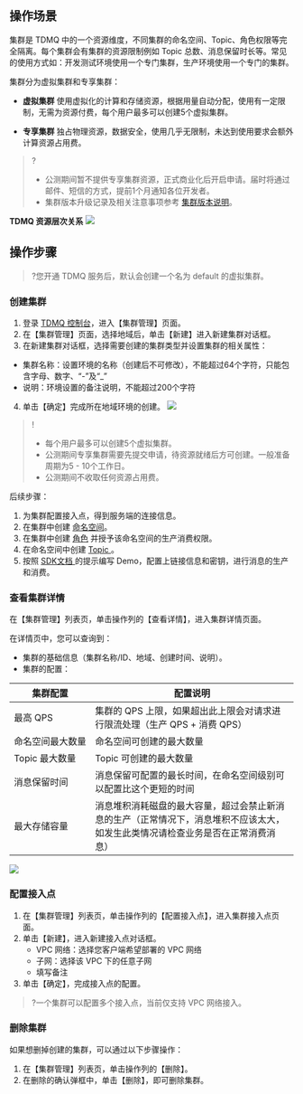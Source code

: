 ## 操作场景

集群是 TDMQ 中的一个资源维度，不同集群的命名空间、Topic、角色权限等完全隔离。每个集群会有集群的资源限制例如 Topic 总数、消息保留时长等。常见的使用方式如：开发测试环境使用一个专门集群，生产环境使用一个专门的集群。

集群分为虚拟集群和专享集群：
- **虚拟集群**
使用虚拟化的计算和存储资源，根据用量自动分配，使用有一定限制，无需为资源付费，每个用户最多可以创建5个虚拟集群。

- **专享集群**
独占物理资源，数据安全，使用几乎无限制，未达到使用要求会额外计算资源占用费。
>?
>- 公测期间暂不提供专享集群资源，正式商业化后开启申请。届时将通过邮件、短信的方式，提前1个月通知各位开发者。
>- 集群版本升级记录及相关注意事项参考 [集群版本说明](https://cloud.tencent.com/document/product/1179/55958)。

**TDMQ 资源层次关系**
![](https://main.qcloudimg.com/raw/2eda2b733b46ee82bba9a4a3a7a77e9e.png)



## 操作步骤

>?您开通 TDMQ 服务后，默认会创建一个名为 default 的虚拟集群。

### 创建集群

1. 登录 [TDMQ 控制台](https://console.cloud.tencent.com/tdmq)，进入【集群管理】页面。
2. 在【集群管理】页面，选择地域后，单击【新建】进入新建集群对话框。
3. 在新建集群对话框，选择需要创建的集群类型并设置集群的相关属性：
 - 集群名称：设置环境的名称（创建后不可修改），不能超过64个字符，只能包含字母、数字、“-”及“_”
 - 说明：环境设置的备注说明，不能超过200个字符
4. 单击【确定】完成所在地域环境的创建。
   ![](https://main.qcloudimg.com/raw/30de824c5d6c8f953a4d4a3c723c6f84.png)

>!
> - 每个用户最多可以创建5个虚拟集群。
> - 公测期间专享集群需要先提交申请，待资源就绪后方可创建。一般准备周期为5 - 10个工作日。
> - 公测期间不收取任何资源占用费。



后续步骤：
1. 为集群配置接入点，得到服务端的连接信息。
2. 在集群中创建 [命名空间](https://cloud.tencent.com/document/product/1179/44819)。 
3. 在集群中创建 [角色](https://cloud.tencent.com/document/product/1179/47543) 并授予该命名空间的生产消费权限。
4. 在命名空间中创建 [ Topic ](https://cloud.tencent.com/document/product/1179/44820)。 
5. 按照 [SDK文档 ](https://cloud.tencent.com/document/product/1179/44832) 的提示编写 Demo，配置上链接信息和密钥，进行消息的生产和消费。

### 查看集群详情

在【集群管理】列表页，单击操作列的【查看详情】，进入集群详情页面。

在详情页中，您可以查询到：
- 集群的基础信息（集群名称/ID、地域、创建时间、说明）。
- 集群的配置：
 
 
 | 集群配置         | 配置说明                                                     |
  | ---------------- | ------------------------------------------------------------ |
  | 最高 QPS          | 集群的 QPS 上限，如果超出此上限会对请求进行限流处理（生产 QPS + 消费 QPS）            |
  | <nobr>命名空间最大数量</nobr> | 命名空间可创建的最大数量                                     |
  | Topic 最大数量    | Topic 可创建的最大数量                                        |
  | 消息保留时间     | 消息保留可配置的最长时间，在命名空间级别可以配置比这个更短的时间 |
  | 最大存储容量     | 消息堆积消耗磁盘的最大容量，超过会禁止新消息的生产（正常情况下，消息堆积不应该太大，如发生此类情况请检查业务是否在正常消费消息） |



![](https://main.qcloudimg.com/raw/3fa692c58b34198c6b22f4c80b8b85bc.png)



### 配置接入点

1. 在【集群管理】列表页，单击操作列的【配置接入点】，进入集群接入点页面。
2. 单击【新建】，进入新建接入点对话框。
   - VPC 网络：选择您客户端希望部署的 VPC 网络
   - 子网：选择该 VPC 下的任意子网
   - 填写备注
3. 单击【确定】，完成接入点的配置。

>?一个集群可以配置多个接入点，当前仅支持 VPC 网络接入。

### 删除集群

如果想删掉创建的集群，可以通过以下步骤操作：
1. 在【集群管理】列表页，单击操作列的【删除】。
2. 在删除的确认弹框中，单击【删除】，即可删除集群。

